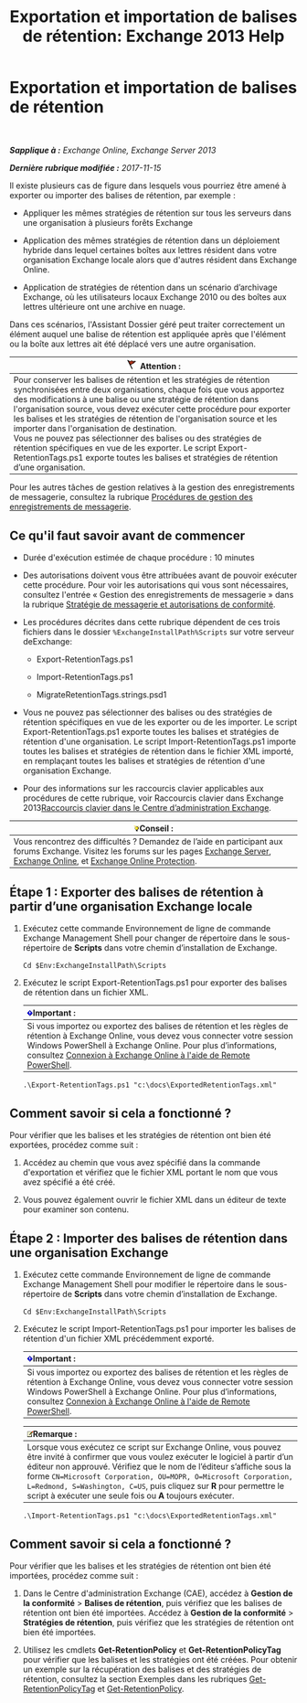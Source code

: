 ﻿---
title: 'Exportation et importation de balises de rétention: Exchange 2013 Help'
TOCTitle: Exportation et importation de balises de rétention
ms:assetid: 18405ea2-7ccc-475e-bd84-8b040e17bf44
ms:mtpsurl: https://technet.microsoft.com/fr-fr/library/JJ907307(v=EXCHG.150)
ms:contentKeyID: 51407159
ms.date: 05/23/2018
mtps_version: v=EXCHG.150
ms.translationtype: MT
---

# Exportation et importation de balises de rétention

 

_**Sapplique à :** Exchange Online, Exchange Server 2013_

_**Dernière rubrique modifiée :** 2017-11-15_

Il existe plusieurs cas de figure dans lesquels vous pourriez être amené à exporter ou importer des balises de rétention, par exemple :

  - Appliquer les mêmes stratégies de rétention sur tous les serveurs dans une organisation à plusieurs forêts Exchange

  - Application des mêmes stratégies de rétention dans un déploiement hybride dans lequel certaines boîtes aux lettres résident dans votre organisation Exchange locale alors que d'autres résident dans Exchange Online.

  - Application de stratégies de rétention dans un scénario d’archivage Exchange, où les utilisateurs locaux Exchange 2010 ou des boîtes aux lettres ultérieure ont une archive en nuage.

Dans ces scénarios, l'Assistant Dossier géré peut traiter correctement un élément auquel une balise de rétention est appliquée après que l'élément ou la boîte aux lettres ait été déplacé vers une autre organisation.

<table>
<thead>
<tr class="header">
<th><img src="images/JJ673034.Caution(EXCHG.150).gif" title="Attention" alt="Attention" />Attention :</th>
</tr>
</thead>
<tbody>
<tr class="odd">
<td>Pour conserver les balises de rétention et les stratégies de rétention synchronisées entre deux organisations, chaque fois que vous apportez des modifications à une balise ou une stratégie de rétention dans l'organisation source, vous devez exécuter cette procédure pour exporter les balises et les stratégies de rétention de l'organisation source et les importer dans l'organisation de destination.<br />
Vous ne pouvez pas sélectionner des balises ou des stratégies de rétention spécifiques en vue de les exporter. Le script Export-RetentionTags.ps1 exporte toutes les balises et stratégies de rétention d’une organisation.</td>
</tr>
</tbody>
</table>


Pour les autres tâches de gestion relatives à la gestion des enregistrements de messagerie, consultez la rubrique [Procédures de gestion des enregistrements de messagerie](messaging-records-management-procedures-exchange-2013-help.md).

## Ce qu'il faut savoir avant de commencer

  - Durée d'exécution estimée de chaque procédure : 10 minutes

  - Des autorisations doivent vous être attribuées avant de pouvoir exécuter cette procédure. Pour voir les autorisations qui vous sont nécessaires, consultez l'entrée « Gestion des enregistrements de messagerie » dans la rubrique [Stratégie de messagerie et autorisations de conformité](messaging-policy-and-compliance-permissions-exchange-2013-help.md).

  - Les procédures décrites dans cette rubrique dépendent de ces trois fichiers dans le dossier `%ExchangeInstallPath%Scripts` sur votre serveur deExchange:
    
      - Export-RetentionTags.ps1
    
      - Import-RetentionTags.ps1
    
      - MigrateRetentionTags.strings.psd1

  - Vous ne pouvez pas sélectionner des balises ou des stratégies de rétention spécifiques en vue de les exporter ou de les importer. Le script Export-RetentionTags.ps1 exporte toutes les balises et stratégies de rétention d'une organisation. Le script Import-RetentionTags.ps1 importe toutes les balises et stratégies de rétention dans le fichier XML importé, en remplaçant toutes les balises et stratégies de rétention d'une organisation Exchange.

  - Pour des informations sur les raccourcis clavier applicables aux procédures de cette rubrique, voir Raccourcis clavier dans Exchange 2013[Raccourcis clavier dans le Centre d’administration Exchange](keyboard-shortcuts-in-the-exchange-admin-center-exchange-online-protection-help.md).

<table>
<thead>
<tr class="header">
<th><img src="images/Bb125224.tip(EXCHG.150).gif" title="Conseil" alt="Conseil" />Conseil :</th>
</tr>
</thead>
<tbody>
<tr class="odd">
<td>Vous rencontrez des difficultés ? Demandez de l’aide en participant aux forums Exchange. Visitez les forums sur les pages <a href="https://go.microsoft.com/fwlink/p/?linkid=60612">Exchange Server</a>, <a href="https://go.microsoft.com/fwlink/p/?linkid=267542">Exchange Online</a>, et <a href="https://go.microsoft.com/fwlink/p/?linkid=285351">Exchange Online Protection</a>.</td>
</tr>
</tbody>
</table>


## Étape 1 : Exporter des balises de rétention à partir d’une organisation Exchange locale

1.  Exécutez cette commande Environnement de ligne de commande Exchange Management Shell pour changer de répertoire dans le sous-répertoire de **Scripts** dans votre chemin d’installation de Exchange.
    
        Cd $Env:ExchangeInstallPath\Scripts

2.  Exécutez le script Export-RetentionTags.ps1 pour exporter des balises de rétention dans un fichier XML.
    
    <table>
    <thead>
    <tr class="header">
    <th><img src="images/JJ159813.important(EXCHG.150).gif" title="Important" alt="Important" />Important :</th>
    </tr>
    </thead>
    <tbody>
    <tr class="odd">
    <td>Si vous importez ou exportez des balises de rétention et les règles de rétention à Exchange Online, vous devez vous connecter votre session Windows PowerShell à Exchange Online. Pour plus d’informations, consultez <a href="https://technet.microsoft.com/fr-fr/library/jj984289(v=exchg.150)">Connexion à Exchange Online à l'aide de Remote PowerShell</a>.</td>
    </tr>
    </tbody>
    </table>
    
        .\Export-RetentionTags.ps1 "c:\docs\ExportedRetentionTags.xml"

## Comment savoir si cela a fonctionné ?

Pour vérifier que les balises et les stratégies de rétention ont bien été exportées, procédez comme suit :

1.  Accédez au chemin que vous avez spécifié dans la commande d'exportation et vérifiez que le fichier XML portant le nom que vous avez spécifié a été créé.

2.  Vous pouvez également ouvrir le fichier XML dans un éditeur de texte pour examiner son contenu.

## Étape 2 : Importer des balises de rétention dans une organisation Exchange

1.  Exécutez cette commande Environnement de ligne de commande Exchange Management Shell pour modifier le répertoire dans le sous-répertoire de **Scripts** dans votre chemin d’installation de Exchange.
    
        Cd $Env:ExchangeInstallPath\Scripts

2.  Exécutez le script Import-RetentionTags.ps1 pour importer les balises de rétention d'un fichier XML précédemment exporté.
    
    <table>
    <thead>
    <tr class="header">
    <th><img src="images/JJ159813.important(EXCHG.150).gif" title="Important" alt="Important" />Important :</th>
    </tr>
    </thead>
    <tbody>
    <tr class="odd">
    <td>Si vous importez ou exportez des balises de rétention et les règles de rétention à Exchange Online, vous devez vous connecter votre session Windows PowerShell à Exchange Online. Pour plus d’informations, consultez <a href="https://technet.microsoft.com/fr-fr/library/jj984289(v=exchg.150)">Connexion à Exchange Online à l'aide de Remote PowerShell</a>.</td>
    </tr>
    </tbody>
    </table>
    
    <table>
    <thead>
    <tr class="header">
    <th><img src="images/JJ159664.note(EXCHG.150).gif" title="Remarque" alt="Remarque" />Remarque :</th>
    </tr>
    </thead>
    <tbody>
    <tr class="odd">
    <td>Lorsque vous exécutez ce script sur Exchange Online, vous pouvez être invité à confirmer que vous voulez exécuter le logiciel à partir d’un éditeur non approuvé. Vérifiez que le nom de l’éditeur s’affiche sous la forme <code>CN=Microsoft Corporation, OU=MOPR, O=Microsoft Corporation, L=Redmond, S=Washington, C=US</code>, puis cliquez sur <strong>R</strong> pour permettre le script à exécuter une seule fois ou <strong>A</strong> toujours exécuter.</td>
    </tr>
    </tbody>
    </table>
    
        .\Import-RetentionTags.ps1 "c:\docs\ExportedRetentionTags.xml"

## Comment savoir si cela a fonctionné ?

Pour vérifier que les balises et les stratégies de rétention ont bien été importées, procédez comme suit :

1.  Dans le Centre d'administration Exchange (CAE), accédez à **Gestion de la conformité** \> **Balises de rétention**, puis vérifiez que les balises de rétention ont bien été importées. Accédez à **Gestion de la conformité** \> **Stratégies de rétention**, puis vérifiez que les stratégies de rétention ont bien été importées.

2.  Utilisez les cmdlets **Get-RetentionPolicy** et **Get-RetentionPolicyTag** pour vérifier que les balises et les stratégies ont été créées. Pour obtenir un exemple sur la récupération des balises et des stratégies de rétention, consultez la section Exemples dans les rubriques [Get-RetentionPolicyTag](https://technet.microsoft.com/fr-fr/library/dd298009\(v=exchg.150\)) et [Get-RetentionPolicy](https://technet.microsoft.com/fr-fr/library/dd298086\(v=exchg.150\)).

